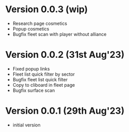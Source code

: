 
# Version 0.0.3 (wip)
- Research page cosmetics
- Popup cosmetics
- Bugfix fleet scan with player without alliance

# Version 0.0.2 (31st Aug'23)
- Fixed popup links
- Fleet list quick filter by sector
- Bugfix fleet list quick filter
- Copy to cliboard in fleet page
- Bugfix surface scan

# Version 0.0.1 (29th Aug'23)
- initial version